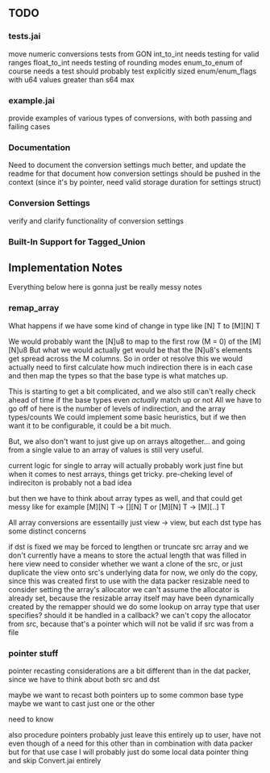 

## TODO

### tests.jai

move numeric conversions tests from GON
    int_to_int needs testing for valid ranges
    float_to_int needs testing of rounding modes
    enum_to_enum of course needs a test
        should probably test explicitly sized enum/enum_flags with u64 values greater than s64 max
    

### example.jai

provide examples of various types of conversions, with both passing and failing cases


### Documentation

Need to document the conversion settings much better, and update the readme for that
    document how conversion settings should be pushed in the context (since it's by pointer, need valid storage duration for settings struct)


### Conversion Settings

verify and clarify functionality of conversion settings

### Built-In Support for Tagged_Union





## Implementation Notes

Everything below here is gonna just be really messy notes

### remap_array 


What happens if we have some kind of change in type like
    [N] T to [M][N] T

We would probably want the [N]u8 to map to the first row (M = 0) of the [M][N]u8
But what we would actually get would be that the [N]u8's elements get spread across the M columns.
So in order ot resolve this we would actually need to first calculate how much indirection there is in each case
    and then map the types so that the base type is what matches up.

This is starting to get a bit complicated, and we also still can't really check ahead of time if the base types even *actually* match up or not
All we have to go off of here is the number of levels of indirection, and the array types/counts
We could implement some basic heuristics, but if we then want it to be configurable, it could be a bit much.

But, we also don't want to just give up on arrays altogether...
and going from a single value to an array of values is still very useful.

current logic for single to array will actually probably work just fine
but when it comes to nest arrays, things get tricky.
pre-cheking level of indireciton is probably not a bad idea

but then we have to think about array types as well, and that could get messy
like for example
    [M][N] T -> [][N] T
    or 
    [M][N] T -> [M][..] T
    

All array conversions are essentailly just view -> view, but each dst type has some distinct concerns

if dst is 
    fixed
        we may be forced to lengthen or truncate src array
        and we don't currently have a means to store the actual length that was filled in here
    view
        need to consider whether we want a clone of the src, or just duplicate the view onto src's underlying data
        for now, we only do the copy, since this was created first to use with the data packer
    resizable
        need to consider setting the array's allocator
            we can't assume the allocator is already set, because the resizable array itself may have been dynamically created by the remapper
            should we do some lookup on array type that user specifies?
            should it be handled in a callback?
            we can't copy the allocator from src, because that's a pointer which will not be valid if src was from a file



### pointer stuff

pointer recasting considerations are a bit different than in the dat packer, since we have to think about both src and dst

maybe we want to recast both pointers up to some common base type
maybe we want to cast just one or the other 

need to know 


also procedure pointers
    probably just leave this entirely up to user, have not even though of a need for this other than in combination with data packer
    but for that use case I will probably just do some local data pointer thing and skip Convert.jai entirely
    
    
